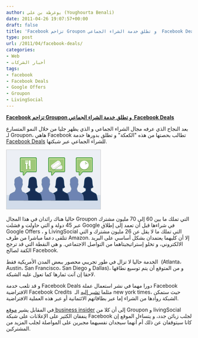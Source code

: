 ```yaml
---
author: يوغرطة بن علي (Youghourta Benali)
date: 2011-04-26 19:07:57+00:00
draft: false
title: 'Facebook تزاحم Groupon و تطلق خدمة الشراء الجماعي  Facebook Deals '
type: post
url: /2011/04/facebook-deals/
categories:
- Web
- أخبار الشركات
tags:
- facebook
- Facebook Deals
- Google Offers
- Groupon
- LivingSocial
---
```


**[Facebook تزاحم Groupon و تطلق خدمة الشراء الجماعي  Facebook Deals]( https://www.it-scoop.com/2011/04/facebook-deals/)**


بعد النجاح الذي عرفه مجال الشراء الجماعي و الذي يظهر جليا من خلال النمو المتسارع لـ Groupon، هاهي Facebook تطالب بحصتها من هذه "الكعكة" و تطلق بدورها خدمة [Facebook Deals](http://www.facebook.com/deals) للشراء الجماعي عبر شبكتها.

[![](Facebook-deals.png)
]( https://www.it-scoop.com/2011/04/facebook-deals/)

حاليا هناك رائدان في هذا المجال Groupon التي تملك ما بين 60 إلى 70 مليون مشترك عبر 45 دولة و التي حاولت و فشلت Google في شراءها قبل أن تعمد إلى إطلاق Google Offers ، و LivingSocial التي تملك ما لا يقل عن 26 مليون مشترك و التي تتلقى دعما مباشرا من طرف Amazon. إلا أن كليهما يعتمدان بشكل أساسي على البريد الالكتروني، و تخلو إستراتيجيتاهما من التواصل الاجتماعي. و هي النقطة التي قد ترجح الكفة لصالح Facebook.

الخدمة حاليا لا تزال في طور تجريبي محصور ببعض المدن الأمريكية فقط  (Atlanta، Austin، San Francisco، San Diego و Dallas)، و من المتوقع أن يتم توسيع نطاقها لاحقا إن آتت ثمارها كما تعول عليه الشبكة.

و قد تلعب خدمة Facebook Deals دورا مهما في نشر استعمال عملة Facebook الافتراضية Facebook Credits  مثلما [تشير إليه](http://bits.blogs.nytimes.com/2011/04/25/facebook-is-latest-rival-to-groupon-livingsocial-facebook/) الـ new york times، حيث ستمكن الشبكة روادها من الشراء إما عبر بطاقاتهم الائتمانية أو عبر هذه العملية الافتراضية.

في المقابل يشير [موقع business insider](http://www.businessinsider.com/facebook-deals-launch-2011-4?utm_source=feedburner&utm_medium=feed&utm_campaign=Feed%3A+typepad%2Falleyinsider%2Fsilicon_alley_insider+%28Silicon+Alley+Insider%29&utm_content=Google+Reader#ixzz1KcJ57mm5) إلى أن كلا من Groupon و livingSocial ينفقان الكثير على الإعلانات على شبكة Facebook لجلب زبائن جدد، و يتساءل الموقع إن كانا سيتوقفان عن ذلك أم أنهما سيجدان نفسيهما مجبرين على المواصلة لجلب المزيد من المشتركين.
